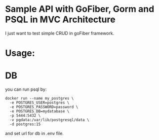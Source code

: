 # Sample API with GoFiber, Gorm and PSQL in MVC Architecture

I just want to test simple CRUD in goFiber framework.

# Usage:


# DB

you can run psql by:
```
docker run --name my_postgres \
  -e POSTGRES_USER=postgres \
  -e POSTGRES_PASSWORD=password \
  -e POSTGRES_DB=mydatabase \
  -p 5444:5432 \
  -v pgdata:/var/lib/postgresql/data \
  -d postgres:15
```
and set url for db in .env file.
